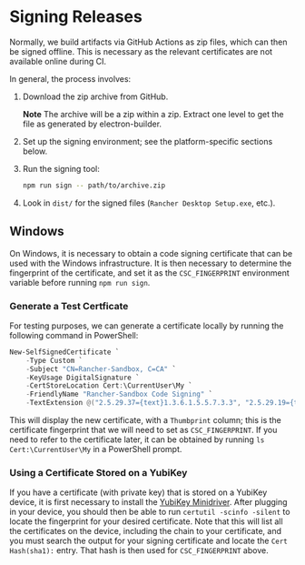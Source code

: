 # Signing Releases

Normally, we build artifacts via GitHub Actions as zip files, which can then be
signed offline.  This is necessary as the relevant certificates are not
available online during CI.

In general, the process involves:

1. Download the zip archive from GitHub.

   **Note** The archive will be a zip within a zip.  Extract one level to get
   the file as generated by electron-builder.

2. Set up the signing environment; see the platform-specific sections below.

3. Run the signing tool:

    ```sh
    npm run sign -- path/to/archive.zip
    ```

4. Look in `dist/` for the signed files (`Rancher Desktop Setup.exe`, etc.).

## Windows

On Windows, it is necessary to obtain a code signing certificate that can be
used with the Windows infrastructure.  It is then necessary to determine the
fingerprint of the certificate, and set it as the `CSC_FINGERPRINT` environment
variable before running `npm run sign`.

### Generate a Test Certficate

For testing purposes, we can generate a certificate locally by running the
following command in PowerShell:

```powershell
New-SelfSignedCertificate `
    -Type Custom `
    -Subject "CN=Rancher-Sandbox, C=CA" `
    -KeyUsage DigitalSignature `
    -CertStoreLocation Cert:\CurrentUser\My `
    -FriendlyName "Rancher-Sandbox Code Signing" `
    -TextExtension @("2.5.29.37={text}1.3.6.1.5.5.7.3.3", "2.5.29.19={text}")
```

This will display the new certificate, with a `Thumbprint` column; this is the
certificate fingerprint that we will need to set as `CSC_FINGERPRINT`.  If you
need to refer to the certificate later, it can be obtained by running
`ls Cert:\CurrentUser\My` in a PowerShell prompt.

### Using a Certificate Stored on a YubiKey

If you have a certificate (with private key) that is stored on a YubiKey device,
it is first necessary to install the [YubiKey Minidriver].  After plugging in
your device, you should then be able to run `certutil -scinfo -silent` to locate
the fingerprint for your desired certificate.  Note that this will list all the
certificates on the device, including the chain to your certificate, and you
must search the output for your signing certificate and locate the
`Cert Hash(sha1):` entry.  That hash is then used for `CSC_FINGERPRINT` above.

[YubiKey Minidriver]: https://www.yubico.com/support/download/smart-card-drivers-tools/
